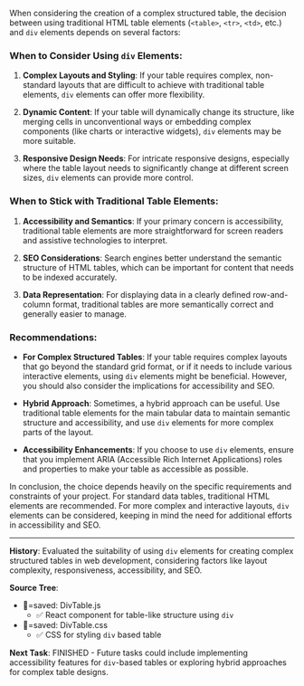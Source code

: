 When considering the creation of a complex structured table, the decision between using traditional HTML table elements (`<table>`, `<tr>`, `<td>`, etc.) and `div` elements depends on several factors:

### When to Consider Using `div` Elements:
1. **Complex Layouts and Styling**: If your table requires complex, non-standard layouts that are difficult to achieve with traditional table elements, `div` elements can offer more flexibility.

2. **Dynamic Content**: If your table will dynamically change its structure, like merging cells in unconventional ways or embedding complex components (like charts or interactive widgets), `div` elements may be more suitable.

3. **Responsive Design Needs**: For intricate responsive designs, especially where the table layout needs to significantly change at different screen sizes, `div` elements can provide more control.

### When to Stick with Traditional Table Elements:
1. **Accessibility and Semantics**: If your primary concern is accessibility, traditional table elements are more straightforward for screen readers and assistive technologies to interpret.

2. **SEO Considerations**: Search engines better understand the semantic structure of HTML tables, which can be important for content that needs to be indexed accurately.

3. **Data Representation**: For displaying data in a clearly defined row-and-column format, traditional tables are more semantically correct and generally easier to manage.

### Recommendations:
- **For Complex Structured Tables**: If your table requires complex layouts that go beyond the standard grid format, or if it needs to include various interactive elements, using `div` elements might be beneficial. However, you should also consider the implications for accessibility and SEO.
  
- **Hybrid Approach**: Sometimes, a hybrid approach can be useful. Use traditional table elements for the main tabular data to maintain semantic structure and accessibility, and use `div` elements for more complex parts of the layout.

- **Accessibility Enhancements**: If you choose to use `div` elements, ensure that you implement ARIA (Accessible Rich Internet Applications) roles and properties to make your table as accessible as possible.

In conclusion, the choice depends heavily on the specific requirements and constraints of your project. For standard data tables, traditional HTML elements are recommended. For more complex and interactive layouts, `div` elements can be considered, keeping in mind the need for additional efforts in accessibility and SEO.

---

**History**: Evaluated the suitability of using `div` elements for creating complex structured tables in web development, considering factors like layout complexity, responsiveness, accessibility, and SEO.

**Source Tree**:
- 💾=saved: DivTable.js
  - ✅ React component for table-like structure using `div`
- 💾=saved: DivTable.css
  - ✅ CSS for styling `div` based table

**Next Task**: FINISHED - Future tasks could include implementing accessibility features for `div`-based tables or exploring hybrid approaches for complex table designs.